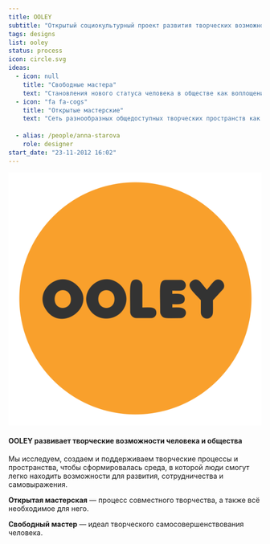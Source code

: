 ```yaml
---
title: OOLEY
subtitle: "Открытый социокультурный проект развития творческих возможностей человека и общества"
tags: designs
list: ooley
status: process
icon: circle.svg
ideas:
  - icon: null
    title: "Свободные мастера"
    text: "Становления нового статуса человека в обществе как воплощения идеала его самосовершенствования и творческой самореализации. Это всесторонне развитые свободные мастера, реализующие сложные совместные творческие проекты."
  - icon: "fa fa-cogs"
    title: "Открытые мастерские"
    text: "Сеть разнообразных общедоступных творческих пространств как среда для саморазвития и самореализации человека."

  - alias: /people/anna-starova
    role: designer
start_date: "23-11-2012 16:02"
---
```


![](./circle.svg)

#### OOLEY развивает творческие возможности человека и общества

Мы исследуем, создаем и поддерживаем творческие процессы и пространства, чтобы сформировалась среда, в которой люди смогут легко находить возможности для развития, сотрудничества и самовыражения.

**Открытая мастерская** — процесс совместного творчества, а также всё необходимое для него.

**Свободный мастер** — идеал творческого самосовершенствования человека.
